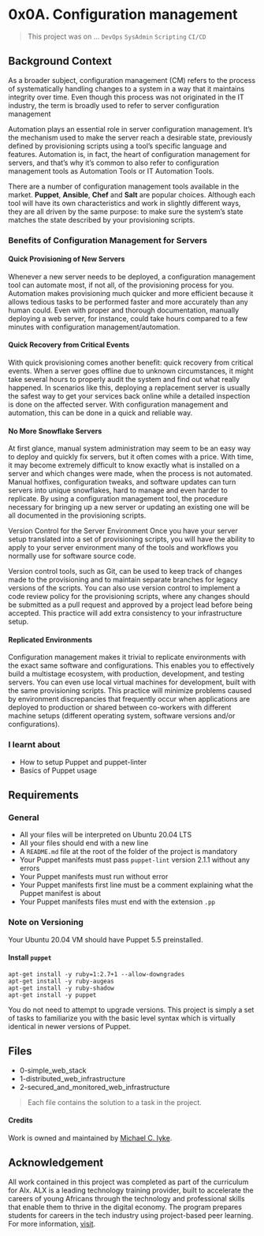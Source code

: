 # 0x0A. Configuration management

> This project was on ...
`DevOps` `SysAdmin` `Scripting` `CI/CD`

## Background Context

As a broader subject, configuration management (CM) refers to the process of systematically handling changes to a system in a way that it maintains integrity over time. Even though this process was not originated in the IT industry, the term is broadly used to refer to server configuration management

Automation plays an essential role in server configuration management. It’s the mechanism used to make the server reach a desirable state, previously defined by provisioning scripts using a tool’s specific language and features. Automation is, in fact, the heart of configuration management for servers, and that’s why it’s common to also refer to configuration management tools as Automation Tools or IT Automation Tools.

There are a number of configuration management tools available in the market. **Puppet**, **Ansible**, **Chef** and **Salt** are popular choices. Although each tool will have its own characteristics and work in slightly different ways, they are all driven by the same purpose: to make sure the system’s state matches the state described by your provisioning scripts.

### Benefits of Configuration Management for Servers

#### Quick Provisioning of New Servers

Whenever a new server needs to be deployed, a configuration management tool can automate most, if not all, of the provisioning process for you. Automation makes provisioning much quicker and more efficient because it allows tedious tasks to be performed faster and more accurately than any human could. Even with proper and thorough documentation, manually deploying a web server, for instance, could take hours compared to a few minutes with configuration management/automation.

#### Quick Recovery from Critical Events

With quick provisioning comes another benefit: quick recovery from critical events. When a server goes offline due to unknown circumstances, it might take several hours to properly audit the system and find out what really happened. In scenarios like this, deploying a replacement server is usually the safest way to get your services back online while a detailed inspection is done on the affected server. With configuration management and automation, this can be done in a quick and reliable way.

#### No More Snowflake Servers

At first glance, manual system administration may seem to be an easy way to deploy and quickly fix servers, but it often comes with a price. With time, it may become extremely difficult to know exactly what is installed on a server and which changes were made, when the process is not automated. Manual hotfixes, configuration tweaks, and software updates can turn servers into unique snowflakes, hard to manage and even harder to replicate. By using a configuration management tool, the procedure necessary for bringing up a new server or updating an existing one will be all documented in the provisioning scripts.

Version Control for the Server Environment
Once you have your server setup translated into a set of provisioning scripts, you will have the ability to apply to your server environment many of the tools and workflows you normally use for software source code.

Version control tools, such as Git, can be used to keep track of changes made to the provisioning and to maintain separate branches for legacy versions of the scripts. You can also use version control to implement a code review policy for the provisioning scripts, where any changes should be submitted as a pull request and approved by a project lead before being accepted. This practice will add extra consistency to your infrastructure setup.

#### Replicated Environments

Configuration management makes it trivial to replicate environments with the exact same software and configurations. This enables you to effectively build a multistage ecosystem, with production, development, and testing servers. You can even use local virtual machines for development, built with the same provisioning scripts. This practice will minimize problems caused by environment discrepancies that frequently occur when applications are deployed to production or shared between co-workers with different machine setups (different operating system, software versions and/or configurations).

### I learnt about

- How to setup Puppet and puppet-linter
- Basics of Puppet usage

## Requirements

### General

- All your files will be interpreted on Ubuntu 20.04 LTS
- All your files should end with a new line
- A `README.md` file at the root of the folder of the project is mandatory
- Your Puppet manifests must pass `puppet-lint` version 2.1.1 without any errors
- Your Puppet manifests must run without error
- Your Puppet manifests first line must be a comment explaining what the Puppet manifest is about
- Your Puppet manifests files must end with the extension `.pp`

### Note on Versioning

Your Ubuntu 20.04 VM should have Puppet 5.5 preinstalled.

#### Install `puppet`

```terminal
apt-get install -y ruby=1:2.7+1 --allow-downgrades
apt-get install -y ruby-augeas
apt-get install -y ruby-shadow
apt-get install -y puppet
```

You do not need to attempt to upgrade versions. This project is simply a set of tasks to familiarize you with the basic level syntax which is virtually identical in newer versions of Puppet.

## Files

- 0-simple_web_stack
- 1-distributed_web_infrastructure
- 2-secured_and_monitored_web_infrastructure

> Each file contains the solution to a task in the project.

<!-- markdownlint-disable-next-line -->
#### Credits

Work is owned and maintained by [Michael C. Iyke](https://github.com/michaeliyke).

## Acknowledgement

All work contained in this project was completed as part of the curriculum for Alx. ALX is a leading technology training provider, built to accelerate the careers of young Africans through the technology and professional skills that enable them to thrive in the digital economy. The program prepares students for careers in the tech industry using project-based peer learning. For more information, [visit](https://www.alxafrica.com/).
